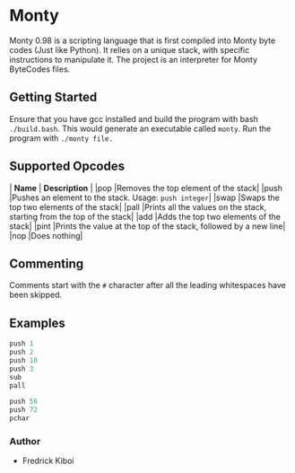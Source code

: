 # Monty
Monty 0.98 is a scripting language that is first compiled into Monty byte codes (Just like Python). It relies on a unique stack, with specific instructions to manipulate it. The project is an interpreter for Monty ByteCodes files.

## Getting Started
Ensure that you have gcc installed and build the program with bash `./build.bash`. This would generate an executable called `monty`. Run the program with `./monty file.`

## Supported Opcodes
| **Name** | **Description** |
|pop     |Removes the top element of the stack|
|push    |Pushes an element to the stack. Usage: `push integer`|
|swap    |Swaps the top two elements of the stack|
|pall    |Prints all the values on the stack, starting from the top of the stack|
|add     |Adds the top two elements of the stack|
|pint    |Prints the value at the top of the stack, followed by a new line|
|nop     |Does nothing|

## Commenting
Comments start with the `#` character after all the leading whitespaces have been skipped.

## Examples
```c
push 1
push 2
push 10
push 3
sub
pall
```
```c
push 56
push 72
pchar
```
### Author
- Fredrick Kiboi
